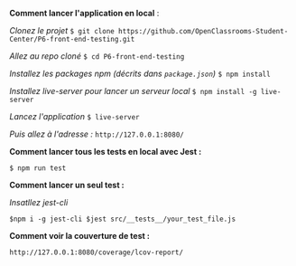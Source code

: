 **Comment lancer l'application en local** :

*Clonez le projet*
`$ git clone https://github.com/OpenClassrooms-Student-Center/P6-front-end-testing.git`

*Allez au repo cloné*
`$ cd P6-front-end-testing`

*Installez les packages npm (décrits dans `package.json`)*
`$ npm install`

*Installez live-server pour lancer un serveur local*
`$ npm install -g live-server`

*Lancez l'application*
`$ live-server`

*Puis allez à l'adresse :*
`http://127.0.0.1:8080/`


**Comment lancer tous les tests en local avec Jest :**

`$ npm run test`

**Comment lancer un seul test :**

*Insatllez jest-cli*

`$npm i -g jest-cli
$jest src/__tests__/your_test_file.js`

**Comment voir la couverture de test :**

`http://127.0.0.1:8080/coverage/lcov-report/`



